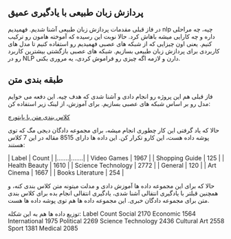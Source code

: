 ## پردازش زبان طبیعی با یادگیری عمیق
در فاز قبلی مقدمات پردازش زبان طبیعی آشنا شدیم. فهمیدیم nlp چیه، چه مراحلی داره و چه کارایی میشه باهاش کرد. 
حالا نوبت این رسیده که آموخته هامون رو ترکیب کنیم. یعنی اون چیزایی که از شبکه های عصبی فهمیدیم رو استفاده کنیم تا مدل های کاربردی برای پردازش زبان طبیعی بسازیم.
شبکه های عصبی بازگشتی بیشترین کاربرد رو در NLP دارن و لازمه  اگه چیزی رو فراموش کردی، یه مروری بکنی.

## طبقه بندی متن
فاز قبلی هم این پروژه رو انجام دادی و آشنا شدی که هدف چیه. این دفعه می خوایم مدل رو بر اساس شبکه های عصبی بسازیم. برای آموزش، از لینک زیر استفاده کن:

[کلاس بندی متن با پایتورچ](https://pytorch.org/tutorials/beginner/text_sentiment_ngrams_tutorial.html)

حالا که یاد گرفتی این کار چطوری انجام میشه، برای مجموعه دادگان دیجی مگ که توی پوشه داده هست، این کارو تکرار کن. این داده ها دارای 8515 مقاله در این 7 کلاس هستند:

| Label |	Count |
|.......|.......|
| Video Games	| 1967 |
| Shopping Guide	| 125 |
| Health Beauty |	1610 |
| Science Technology	| 2772 |
| General	| 120 |
| Art Cinema	| 1667 |
| Books Literature	| 254 |

حالا که برای این مجموعه داده ها آموزش دادی و مدلت میتونه متن کلاس بندی کنه، و همچنین قبلتر با یادگیری انتقالی آشنا شدی، یادگیری انتقالی انجام بده برای کلاس بندی متن برای مجموعه دادگان خبری. این مجموعه داده ها هم توی پوشه داده ها هست.

توزیع داده ها هم به این شکله:
Label	Count
Social	2170
Economic	1564
International	1975
Political	2269
Science Technology	2436
Cultural Art	2558
Sport	1381
Medical	2085
